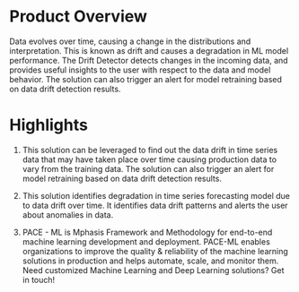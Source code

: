 # Product Overview
Data evolves over time, causing a change in the distributions and interpretation. This is known as drift and causes a degradation in ML model performance. The Drift Detector detects changes in the incoming data, and provides useful insights to the user with respect to the data and model behavior. The solution can also trigger an alert for model retraining based on data drift detection results.

# Highlights
1. This solution can be leveraged to find out the data drift in time series data that may have taken place over time causing production data to vary from the training data. The solution can also trigger an alert for model retraining based on data drift detection results.

2. This solution identifies degradation in time series forecasting model due to data drift over time. It identifies data drift patterns and alerts the user about anomalies in data.

3. PACE - ML is Mphasis Framework and Methodology for end-to-end machine learning development and deployment. PACE-ML enables organizations to improve the quality & reliability of the machine learning solutions in production and helps automate, scale, and monitor them. Need customized Machine Learning and Deep Learning solutions? Get in touch!